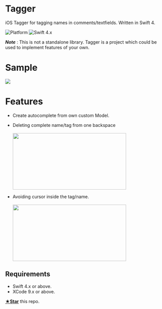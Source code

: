 # Tagger

iOS Tagger for tagging names in comments/textfields. Written in Swift 4.

![Platform](https://img.shields.io/badge/Platforms-iOS-red.svg)
![Swift 4.x](https://img.shields.io/badge/Swift-4.x-blue.svg)

***Note*** : This is not a standalone library. Tagger is a project which could be used to implement features of your own.

# Sample

<img src="https://github.com/amantaneja/Tagger/blob/master/Tagger.gif" >

# Features

- Create autocomplete from own custom Model.

- Deleting complete name/tag from one backspace <br> <br> <img src="https://github.com/amantaneja/Tagger/blob/master/Deletion.gif" height= "180" width= "360">

- Avoiding cursor inside the tag/name. <br> <br> <img src="https://github.com/amantaneja/Tagger/blob/master/Cursor.gif" height= "180" width= "360">

## Requirements
- Swift 4.x or above.
- XCode 9.x or above.

[**★Star**](#) this repo. 
